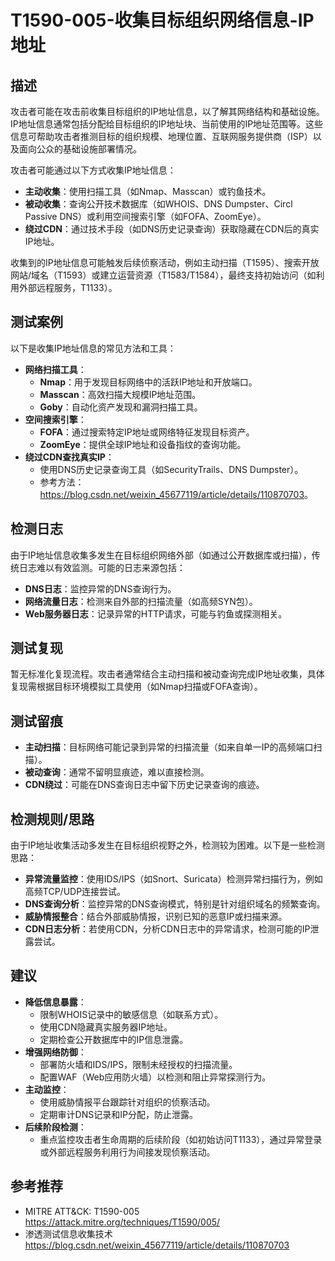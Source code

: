 # T1590-005-收集目标组织网络信息-IP地址

## 描述

攻击者可能在攻击前收集目标组织的IP地址信息，以了解其网络结构和基础设施。IP地址信息通常包括分配给目标组织的IP地址块、当前使用的IP地址范围等。这些信息可帮助攻击者推测目标的组织规模、地理位置、互联网服务提供商（ISP）以及面向公众的基础设施部署情况。

攻击者可能通过以下方式收集IP地址信息：
- **主动收集**：使用扫描工具（如Nmap、Masscan）或钓鱼技术。
- **被动收集**：查询公开技术数据库（如WHOIS、DNS Dumpster、Circl Passive DNS）或利用空间搜索引擎（如FOFA、ZoomEye）。
- **绕过CDN**：通过技术手段（如DNS历史记录查询）获取隐藏在CDN后的真实IP地址。

收集到的IP地址信息可能触发后续侦察活动，例如主动扫描（T1595）、搜索开放网站/域名（T1593）或建立运营资源（T1583/T1584），最终支持初始访问（如利用外部远程服务，T1133）。

## 测试案例

以下是收集IP地址信息的常见方法和工具：
- **网络扫描工具**：
  - **Nmap**：用于发现目标网络中的活跃IP地址和开放端口。
  - **Masscan**：高效扫描大规模IP地址范围。
  - **Goby**：自动化资产发现和漏洞扫描工具。
- **空间搜索引擎**：
  - **FOFA**：通过搜索特定IP地址或网络特征发现目标资产。
  - **ZoomEye**：提供全球IP地址和设备指纹的查询功能。
- **绕过CDN查找真实IP**：
  - 使用DNS历史记录查询工具（如SecurityTrails、DNS Dumpster）。
  - 参考方法：<https://blog.csdn.net/weixin_45677119/article/details/110870703>。

## 检测日志

由于IP地址信息收集多发生在目标组织网络外部（如通过公开数据库或扫描），传统日志难以有效监测。可能的日志来源包括：
- **DNS日志**：监控异常的DNS查询行为。
- **网络流量日志**：检测来自外部的扫描流量（如高频SYN包）。
- **Web服务器日志**：记录异常的HTTP请求，可能与钓鱼或探测相关。

## 测试复现

暂无标准化复现流程。攻击者通常结合主动扫描和被动查询完成IP地址收集，具体复现需根据目标环境模拟工具使用（如Nmap扫描或FOFA查询）。

## 测试留痕

- **主动扫描**：目标网络可能记录到异常的扫描流量（如来自单一IP的高频端口扫描）。
- **被动查询**：通常不留明显痕迹，难以直接检测。
- **CDN绕过**：可能在DNS查询日志中留下历史记录查询的痕迹。

## 检测规则/思路

由于IP地址收集活动多发生在目标组织视野之外，检测较为困难。以下是一些检测思路：
- **异常流量监控**：使用IDS/IPS（如Snort、Suricata）检测异常扫描行为，例如高频TCP/UDP连接尝试。
- **DNS查询分析**：监控异常的DNS查询模式，特别是针对组织域名的频繁查询。
- **威胁情报整合**：结合外部威胁情报，识别已知的恶意IP或扫描来源。
- **CDN日志分析**：若使用CDN，分析CDN日志中的异常请求，检测可能的IP泄露尝试。

## 建议

- **降低信息暴露**：
  - 限制WHOIS记录中的敏感信息（如联系方式）。
  - 使用CDN隐藏真实服务器IP地址。
  - 定期检查公开数据库中的IP信息泄露。
- **增强网络防御**：
  - 部署防火墙和IDS/IPS，限制未经授权的扫描流量。
  - 配置WAF（Web应用防火墙）以检测和阻止异常探测行为。
- **主动监控**：
  - 使用威胁情报平台跟踪针对组织的侦察活动。
  - 定期审计DNS记录和IP分配，防止泄露。
- **后续阶段检测**：
  - 重点监控攻击者生命周期的后续阶段（如初始访问T1133），通过异常登录或外部远程服务利用行为间接发现侦察活动。

## 参考推荐

- MITRE ATT&CK: T1590-005  
  <https://attack.mitre.org/techniques/T1590/005/>
- 渗透测试信息收集技术  
  <https://blog.csdn.net/weixin_45677119/article/details/110870703>